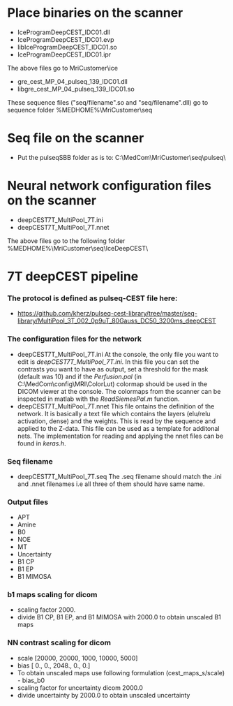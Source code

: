 # Place binaries on the scanner

* IceProgramDeepCEST_IDC01.dll
* IceProgramDeepCEST_IDC01.evp
* libIceProgramDeepCEST_IDC01.so
* IceProgramDeepCEST_IDC01.ipr

The above files go to MriCustomer\ice

* gre_cest_MP_04_pulseq_139_IDC01.dll
* libgre_cest_MP_04_pulseq_139_IDC01.so

These sequence files ("seq/filename".so and "seq/filename".dll) go to sequence folder %MEDHOME%\MriCustomer\seq

# Seq file on the scanner

* Put the pulseqSBB folder as is to: C:\MedCom\MriCustomer\seq\pulseq\

# Neural network configuration files on the scanner

* deepCEST7T_MultiPool_7T.ini
* deepCEST7T_MultiPool_7T.nnet

The above files go to the following folder
%MEDHOME%\MriCustomer\seq\IceDeepCEST\

# 7T deepCEST pipeline

### The protocol is defined as pulseq-CEST file  here:

* https://github.com/kherz/pulseq-cest-library/tree/master/seq-library/MultiPool_3T_002_0p9uT_80Gauss_DC50_3200ms_deepCEST

### The configuration files for the network

* deepCEST7T_MultiPool_7T.ini
At the console, the only file you want to edit is *deepCEST7T_MultiPool_7T.ini*. In this file you can set the contrasts you want to have as output, set a threshold for the mask (default was 10) and if the *Perfusion.pal* (in C:\MedCom\config\MRI\ColorLut) colormap should be used in the DICOM viewer at the console. The colormaps from the scanner can be inspected in matlab with the *ReadSiemesPal.m* function.
* deepCEST7T_MultiPool_7T.nnet
This file ontains the definition of the network. It is basically a text file which contains the layers (elu/relu activation, dense) and the weights. This is read by the sequence and applied to the Z-data. This file can be used as a template for additonal nets. The implementation for reading and applying the nnet files can be found in *keras.h*.

### Seq filename

* deepCEST7T_MultiPool_7T.seq
The .seq filename should match the .ini and .nnet filenames i.e all three of them should have same name.

### Output files

* APT
* Amine
* B0
* NOE
* MT
* Uncertainty
* B1 CP
* B1 EP
* B1 MIMOSA

### b1 maps scaling for dicom

* scaling factor 2000.
* divide B1 CP, B1 EP, and B1 MIMOSA with 2000.0 to obtain unscaled B1 maps

### NN contrast scaling for dicom
* scale [20000, 20000,  1000, 10000,  5000]
* bias [   0.,    0.,    2048.,    0., 0.]
* To obtain unscaled maps use following formulation
(cest_maps_s/scale) - bias_b0
* scaling factor for uncertainty dicom 2000.0
* divide uncertainty by 2000.0 to obtain unscaled uncertainty

